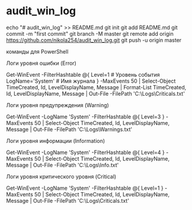 # audit_win_log 

echo "# audit_win_log" >> README.md
git init
git add README.md
git commit -m "first commit"
git branch -M master
git remote add origin https://github.com/nikola254/audit_win_log.git
git push -u origin master


команды для PowerShell 

Логи уровня ошибки (Error)

Get-WinEvent -FilterHashtable @{
    Level=1 # Уровень события
    LogName='System' # Имя журнала
} -MaxEvents 50 | 
Select-Object TimeCreated, Id, LevelDisplayName, Message |
Format-List TimeCreated, Id, LevelDisplayName, Message |
Out-File -FilePath 'C:\Logs\Criticals.txt'


Логи уровня предупреждения (Warning)

Get-WinEvent -LogName 'System' -FilterHashtable @{ Level=3 } -MaxEvents 50 | Select-Object TimeCreated, Id, LevelDisplayName, Message | Out-File -FilePath 'C:\Logs\Warnings.txt'

Логи уровня информации (Information)

Get-WinEvent -LogName 'System' -FilterHashtable @{ Level=4 } -MaxEvents 50 | Select-Object TimeCreated, Id, LevelDisplayName, Message | Out-File -FilePath 'C:\Logs\Info.txt'

Логи уровня критического уровня (Critical)

Get-WinEvent -LogName 'System' -FilterHashtable @{ Level=1 } -MaxEvents 50 | Select-Object TimeCreated, Id, LevelDisplayName, Message | Out-File -FilePath 'C:\Logs\Criticals.txt'

